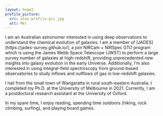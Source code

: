 ```yaml
---
layout: home2
profile_picture:
  src: alex-profile-pic.jpg
  alt: Me!
---
```


<p>
I am an Australian astronomer interested in using deep observations to understand the chemical evolution of galaxies. I am a member of [JADES](https://jades-survey.github.io/), a join NIRCam + NIRSpec GTO program which is using the James Webb Space Telescope (JWST) to perform a large survey number of galaxies at high-redshift, providing unprecedented new insights into galaxy evolution in the early Universe. Additionally, I'm also interested in using integral-field spectroscopy from ground-based observatories to study inflows and outflows of gas in low-redshift galaxies.
</p>

<p>
I hail from the small town of Wangaratta in rural south-eastern Australia. I completed my Ph.D. at the University of Melbourne in 2021. Currently, I am a postdoctoral research assistant at the University of Oxford.
</p>

<p>
In my spare time, I enjoy reading, spending time outdoors (hiking, rock climbing, surfing), and playing board games.
</p>
